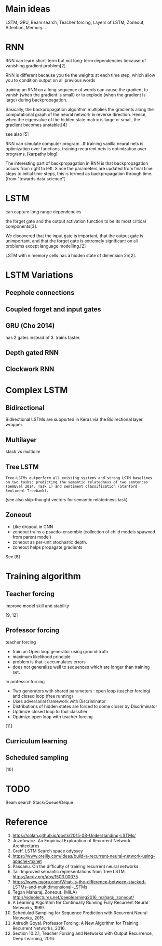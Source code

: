 
# Main ideas

LSTM, GRU, Beam search, Teacher forcing, Layers of LSTM, Zoneout, Attention, Memory...

# RNN 

RNN can learn short-term but not long-term dependencies because of vanishing gradient problem[2].

RNN is different because you tie the weights at each time step, which allow you to condition output on all previous words

training an RNN on a long sequence of words can cause the gradient to vanish (when the gradient is small) or to explode (when the gradient is large) during backpropagation.

Basically, the backpropagation algorithm multiplies the gradients along the computational graph of the neural network in reverse direction. Hence, when the eigenvalue of the hidden state matrix is large or small, the gradient becomes unstable.[4]

see also [5]

RNN can simulate computer program...If training vanilla neural nets is optimization over functions, training recurrent nets is optimization over programs. [karpathy blog]

The interesting part of backpropagation in RNN is that backpropagation occurs from right to left. Since the parameters are updated from final time steps to initial time steps, this is termed as backpropagation through time. [from "towards data science"]

# LSTM 

can capture long range dependencies

the forget gate and the output activation function to be its most critical components[3].

We discovered that the input gate is important, that the output gate is unimportant, and that the forget gate is extremely significant on all problems except language modelling.[2]

LSTM with n memory cells has a hidden state of dimension 2n[2].


# LSTM Variations

## Peephole connections

## Coupled forget and input gates

## GRU (Cho 2014)

has 2 gates instead of 3. trains faster.

## Depth gated RNN

## Clockwork RNN

# Complex LSTM 

## Bidirectional

Bidirectional LSTMs are supported in Keras via the Bidirectional layer wrapper.

## Multilayer

stack vs multidim

## Tree LSTM

```
Tree-LSTMs outperform all existing systems and strong LSTM baselines on two tasks: predicting the semantic relatedness of two sentences (SemEval 2014, Task 1) and sentiment classification (Stanford Sentiment Treebank).
```

(see also skip-thought vectors for semantic relatedness task)

## Zoneout

* Like dropout in CNN
* zoneout trains a psuedo-ensemble (collection of child models spawned from parent model)
* zoneout as per-unit stochastic depth.
* zoneout helps propagate gradients

See [8]

# Training algorithm

## Teacher forcing

improve model skill and stability

[9, 12]

## Professor forcing

teacher forcing 
* train an Open loop generator using ground truth
* maximum likelihood principle
* problem is that it accumulates errors
* does not generalize well to sequences which are longer than training set.

In professor forcing
* Two generators with shared parameters : open loop (teacher forcing) and closed loop (free running)
* Uses adversarial framework with Discriminator
* Distributions of hidden states are forced to come closer by Discriminator
* Optimize closed loop to fool classifier
* Optimize open loop with teacher forcing

[11]

## Curriculum learning

## Scheduled sampling

[10]

# TODO

Beam search
Stack/Queue/Deque 

# Reference

1. https://colah.github.io/posts/2015-08-Understanding-LSTMs/
2. Jozefowicz. An Empirical Exploration of Recurrent Network Architectures
3. Greff. LSTM Search space odyssey
4. https://www.oreilly.com/ideas/build-a-recurrent-neural-network-using-apache-mxnet
5. Pascanu. On the difficulty of training recurrent neural networks
6. Tai. Improved semantic representations from Tree LSTM.  https://arxiv.org/abs/1503.00075
7. https://www.quora.com/What-is-the-difference-between-stacked-LSTMs-and-multidimensional-LSTMs
8. Tegan Maharaj. Zoneout.  (MILA) http://videolectures.net/deeplearning2016_maharaj_zoneout/
9. A Learning Algorithm for Continually Running Fully Recurrent Neural Networks, 1989.
10. Scheduled Sampling for Sequence Prediction with Recurrent Neural Networks, 2015.
11. Anirudh Goyal. Professor Forcing: A New Algorithm for Training Recurrent Networks, 2016.
12. Section 10.2.1, Teacher Forcing and Networks with Output Recurrence, Deep Learning, 2016.
